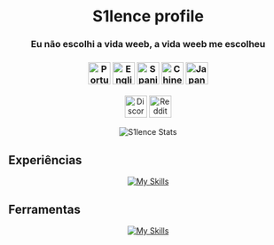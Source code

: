 <link rel="stylesheet" href="https://cdn.jsdelivr.net/gh/lipis/flag-icons@6.6.6/css/flag-icons.min.css"/>

<h1 align="center">S1lence profile</h1>
<h3 align="center">Eu não escolhi a vida weeb, a vida weeb me escolheu</h3>
<h3 align="center">
  <img src="https://flagcdn.com/w40/pt.png" srcset="https://flagcdn.com/w80/pt.png 2x" width="40" alt="Portuguese">
  <img src="https://flagcdn.com/w40/gb.png" srcset="https://flagcdn.com/w80/gb.png 2x" width="40" alt="English">
  <img src="https://flagcdn.com/w40/es.png" srcset="https://flagcdn.com/w80/es.png 2x" width="40" alt="Spanish">
  <img src="https://flagcdn.com/w40/cn.png" srcset="https://flagcdn.com/w80/cn.png 2x" width="40" alt="Chinese">
  <img src="https://flagcdn.com/w40/jp.png" srcset="https://flagcdn.com/w80/jp.png 2x" width="40" alt="Japanese">
</h3>
<p align="center">
  <a href="https://discord.com/users/1106292786526965891"><img src="https://github.com/gauravghongde/social-icons/blob/master/PNG/Color/Discord.png" width="40" alt="Discord"></a>
  <a href="https://steamcommunity.com/id/s1lencexss/"><img src="https://github.com/gauravghongde/social-icons/blob/master/PNG/Color/Steam.png" width="40" alt="Reddit"></a>
</p>

<div align="center">
  
  ![S1lence Stats](https://github-readme-stats.vercel.app/api?username=s1lence&theme=radical&show_icons=true&hide_border=false&count_private=true)
  
</div>

## Experiências 
<div align="center">
  
  [![My Skills](https://skillicons.dev/icons?i=c,cpp,cs,dotnet,powershell,bash,cmake,html,css,php,angular)](https://skillicons.dev)
  
</div>

## Ferramentas
<div align="center">
  
  [![My Skills](https://skillicons.dev/icons?i=linux,androidstudio,vscode,visualstudio,eclipse,git)](https://skillicons.dev)
  
</div>
